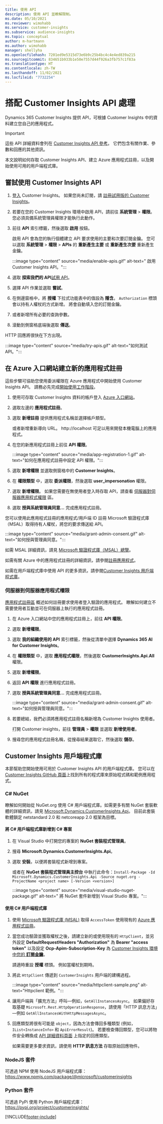 ```yaml
---
title: 使用 API
description: 使用 API 並瞭解限制。
ms.date: 05/10/2021
ms.reviewer: wimohabb
ms.service: customer-insights
ms.subservice: audience-insights
ms.topic: conceptual
author: m-hartmann
ms.author: wimohabb
manager: shellyha
ms.openlocfilehash: 7201ed9e5315d73e6b9c25b4bc4c4e4ed839a215
ms.sourcegitcommit: 834651b933b1e50e7557d44f926a3fb757c1f83a
ms.translationtype: HT
ms.contentlocale: zh-TW
ms.lasthandoff: 11/02/2021
ms.locfileid: "7732254"
---
```

# <a name="work-with-customer-insights-apis"></a>搭配 Customer Insights API 處理

Dynamics 365 Customer Insights 提供 API，可根據 Customer Insights 中的資料建立您自己的應用程式。

> [!IMPORTANT]
> 這些 API 詳細資料會列在 [Customer Insights API 參考](https://developer.ci.ai.dynamics.com/api-details#api=CustomerInsights)。 它們包含有關作業、參數和回應的其他資訊。

本文說明如何存取 Customer Insights API、建立 Azure 應用程式註冊，以及開始使用可用的用戶端程式庫。

## <a name="get-started-trying-the-customer-insights-apis"></a>嘗試使用 Customer Insights API

1. [登入](https://home.ci.ai.dynamics.com) Customer Insights。 如果您尚未訂閱，請 [註冊試用版的 Customer Insights](https://aka.ms/tryci)。

1. 若要在您的 Customer Insights 環境中啟用 API，請前往 **系統管理** > **權限**。 您必須具備系統管理員權限才能執行此動作。

1. 前往 **API** 索引標籤，然後選取 **啟用** 按鈕。    
 
   啟用 API 會為您的執行個體建立 API 要求使用的主要和次要訂閱金鑰。 您可以選取 **系統管理** > **權限** > **APIs** 的 **重新產生主要** 或 **重新產生次要** 重新產生金鑰。

   :::image type="content" source="media/enable-apis.gif" alt-text=" 啟用 Customer Insights API。":::

1. 選取 **探索我們的 API**[試用 API](https://developer.ci.ai.dynamics.com/api-details#api=CustomerInsights&operation=Get-all-instances)。

1. 選擇 API 作業並選取 **嘗試**。

1. 在側邊窗格中，將 **授權** 下拉式功能表中的值設為 **隱含**。 `Authorization` 標頭會以持有人權杖的方式新增。 將會自動填入您的訂閱金鑰。
  
1. 或者新增所有必要的查詢參數。

1. 滾動到側窗格底端後選取 **傳送**。

HTTP 回應將很快在下方出現。

   :::image type="content" source="media/try-apis.gif" alt-text="如何測試 API。":::

## <a name="create-a-new-app-registration-in-the-azure-portal"></a>在 Azure 入口網站建立新的應用程式註冊

這些步驟可協助您使用委派權限在 Azure 應用程式中開始使用 Customer Insights API。 請務必先完成[開始使用工作階段](#get-started-trying-the-customer-insights-apis)。

1. 使用可存取 Customer Insights 資料的帳戶登入 [Azure 入口網站](https://portal.azure.com)。

1. 選取左邊的 **應用程式註冊**。

1. 選取 **新增註冊** 提供應用程式名稱並選擇帳戶類型。
 
   或者新增重新導向 URL。 http://localhost 可足以用來開發本機電腦上的應用程式。

1. 在您的新應用程式註冊上前往 **API 權限**。

   :::image type="content" source="media/app-registration-1.gif" alt-text="如何在應用程式註冊中設定 API 權限。":::

1. 選取 **新增權限** 並選取側窗格中的 **Customer Insights**。

1. 在 **權限類型** 中，選取 **委派權限**，然後選取 **user_impersonation** 權限。

1. 選取 **新增權限**。 如果您需要在無使用者登入時存取 API，請查看 [伺服器對伺服器應用程式權限](#server-to-server-application-permissions) 區。

1. 選取 **授與系統管理員同意...** 完成應用程式註冊。

您可以使用此應用程式註冊的應用程式/用戶端 ID 註冊 Microsoft 驗證程式庫（MSAL）取得持有人權杖，將您的要求傳送給 API。

:::image type="content" source="media/grant-admin-consent.gif" alt-text="如何授與管理員同意。":::

如需 MSAL 詳細資訊，請見 [Microsoft 驗證程式庫（MSAL）總覽](/azure/active-directory/develop/msal-overview)。

如需有關 Azure 中的應用程式註冊的詳細資訊，請參閱[註冊應用程式](/azure/active-directory/develop/quickstart-register-app.md#register-an-application)。

如需在用戶端程式庫中使用 API 的更多資訊，請參閱[Customer Insights 用戶端程式庫](#customer-insights-client-libraries)。

### <a name="server-to-server-application-permissions"></a>伺服器到伺服器應用程式權限

[應用程式註冊區](#create-a-new-app-registration-in-the-azure-portal) 概述如何註冊要求使用者登入驗證的應用程式。 瞭解如何建立不需要使用者互動並可在伺服器上執行的應用程式註冊。

1. 在 Azure 入口網站中您的應用程式註冊上，前往 **API 權限**。

1. 選取 **新增權限**。 

1. 選取 **我的組織使用的 API** 索引標籤，然後從清單中選擇 **Dynamics 365 AI for Customer Insights**。 

1. 在 **權限類型** 中，選取 **應用程式權限**，然後選取 **CustomerInsights.Api.All** 權限。

1. 選取 **新增權限**。

1. 返回 **API 權限** 進行應用程式註冊。

1. 選取 **授與系統管理員同意...** 完成應用程式註冊。

   :::image type="content" source="media/grant-admin-consent.gif" alt-text="如何授與管理員同意。":::

1. 若要總結，我們必須將應用程式註冊名稱新增為 Customer Insights 使用者。  
   
   打開 Customer insights，前往 **管理員** > **權限** 並選取 **新增使用者**。

1. 搜尋您的應用程式註冊名稱，從搜尋結果選取它，然後選取 **儲存**。

## <a name="customer-insights-client-libraries"></a>Customer Insights 用戶端程式庫

本節幫助您開始使用可用於 Customer Insights API 的用戶端程式庫。 您可以在 [Customer Insights GitHub 頁面](https://github.com/microsoft/Dynamics365-CustomerInsights-Client-Libraries)上找到所有的程式庫來原始程式碼和範例應用程式。 

### <a name="c-nuget"></a>C# NuGet

瞭解如何開始從 NuGet.org 使用 C# 用戶端程式庫。如需更多有關 NuGet 套裝軟體的詳細資訊，請見 [Microsoft.Dynamics.CustomerInsights.Api](https://www.nuget.org/packages/Microsoft.Dynamics.CustomerInsights.Api/)。 目前此套裝軟體鎖定 netstandard 2.0 和 netcoreapp 2.0 框架為目標。

#### <a name="add-the-c-client-library-to-a-c-project"></a>將 C# 用戶端程式庫新增到 C# 專案

1. 在 Visual Studio 中打開您的專案的 **NuGet 套裝程式管理員**。

1. 搜尋 **Microsoft.Dynamics.CustomerInsights.Api**。

1. 選取 **安裝**，以便將套裝程式新增到專案。
 
   或者在 **NuGet 套裝程式管理員主控台** 中執行此命令：`Install-Package -Id Microsoft.Dynamics.CustomerInsights.Api -Source nuget.org -ProjectName <project name> [-Version <version>]`

   :::image type="content" source="media/visual-studio-nuget-package.gif" alt-text=" 將 NuGet 套件新增到 Visual Studio 專案。":::

#### <a name="use-the-c-client-library"></a>使用 C# 用戶端程式庫

1. 使用 [Microsoft 驗證程式庫 (MSAL)](/azure/active-directory/develop/msal-overview) 取得 `AccessToken` 使用現有的 [Azure 應用程式註冊](#create-a-new-app-registration-in-the-azure-portal)。

1. 當您成功驗證並獲取權杖之後，請建立新的或使用現有的 `HttpClient`，並另外設定  **DefaultRequestHeaders "Authorization"** 為 **Bearer "access token"** 以及設定  **Ocp-Apim-Subscription-Key** 為 [Customer Insights 環境中您的 **訂閱金鑰**](#get-started-trying-the-customer-insights-apis)。   
 
   請適時重設 **授權** 標頭。 例如當權杖到期時。

1. 將此 `HttpClient` 傳遞到 `CustomerInsights` 用戶端的建構過程。

   :::image type="content" source="media/httpclient-sample.png" alt-text="Httpclient 範例。":::

1. 讓用戶端與「擴充方法」呼叫—例如，`GetAllInstancesAsync`。 如果偏好存取基礎 `Microsoft.Rest.HttpOperationResponse`，請使用「HTTP 訊息方法」—例如 `GetAllInstancesWithHttpMessagesAsync`。

1. 回應類型將很有可能是 `object`，因為方法會傳回多種類型 (例如，`IList<InstanceInfo>` 和 `ApiErrorResult`)。 若要檢查傳回類型，您可以將物件安全轉換成 [API 詳細資料頁面](https://developer.ci.ai.dynamics.com/api-details#api=CustomerInsights) 上指定的回應類型。    
   
   如果需要更多要求資訊，請使用 **HTTP 訊息方法** 存取原始回應物件。

### <a name="nodejs-package"></a>NodeJS 套件

可透過 NPM 使用 NodeJS 用戶端程式庫：https://www.npmjs.com/package/@microsoft/customerinsights

### <a name="python-package"></a>Python 套件

可透過 PyPi 使用 Python 用戶端程式庫：https://pypi.org/project/customerinsights/

[!INCLUDE[footer-include](../includes/footer-banner.md)]
